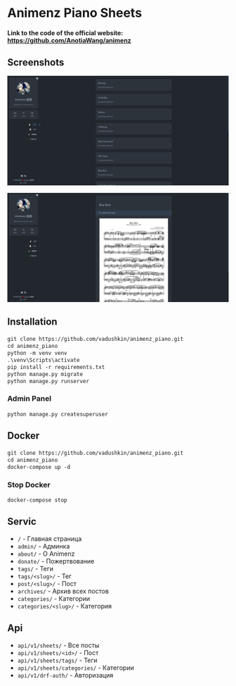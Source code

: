 # Animenz Piano Sheets

#### Link to the code of the official website: https://github.com/AnotiaWang/animenz

Screenshots
---------

![img.png](images/img2.png)

![img.png](images/img3.png)

Installation
---------

```
git clone https://github.com/vadushkin/animenz_piano.git
cd animenz_piano
python -m venv venv
.\venv\Scripts\activate
pip install -r requirements.txt
python manage.py migrate
python manage.py runserver
```

### Admin Panel

```
python manage.py createsuperuser
```

Docker
------

```
git clone https://github.com/vadushkin/animenz_piano.git
cd animenz_piano
docker-compose up -d
```

### Stop Docker
```
docker-compose stop
```

Servic
------

* `/` - Главная страница
* `admin/` - Админка
* `about/` - О Animenz
* `donate/` - Пожертвование
* `tags/` - Теги
* `tags/<slug>/` - Тег
* `post/<slug>/` - Пост
* `archives/` - Архив всех постов
* `categories/` - Категории
* `categories/<slug>/` - Категория

Api
---

* `api/v1/sheets/` - Все посты
* `api/v1/sheets/<id>/` - Пост
* `api/v1/sheets/tags/` - Теги
* `api/v1/sheets/categories/` - Категории
* `api/v1/drf-auth/` - Авторизация
